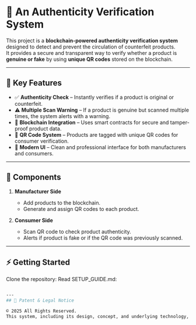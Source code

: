 # 🔐 An Authenticity Verification System  

This project is a **blockchain-powered authenticity verification system** designed to detect and prevent the circulation of counterfeit products.  
It provides a secure and transparent way to verify whether a product is **genuine or fake** by using **unique QR codes** stored on the blockchain.  

---

## 🚀 Key Features
- ✅ **Authenticity Check** – Instantly verifies if a product is original or counterfeit.  
- ⚠️ **Multiple Scan Warning** – If a product is genuine but scanned multiple times, the system alerts with a warning.  
- 🔗 **Blockchain Integration** – Uses smart contracts for secure and tamper-proof product data.  
- 📱 **QR Code System** – Products are tagged with unique QR codes for consumer verification.  
- 🎨 **Modern UI** – Clean and professional interface for both manufacturers and consumers.  

---

## 📂 Components
1. **Manufacturer Side**  
   - Add products to the blockchain.  
   - Generate and assign QR codes to each product.  

2. **Consumer Side**  
   - Scan QR code to check product authenticity.  
   - Alerts if product is fake or if the QR code was previously scanned.  

---

## ⚡ Getting Started
Clone the repository:
Read SETUP_GUIDE.md:
```bash

---
## 📜 Patent & Legal Notice

© 2025 All Rights Reserved.
This system, including its design, concept, and underlying technology, is protected under Indian Patent — V. Dobhal, M. Wazid, D. P. Singh, "An Authenticity Verification System and Method Thereof," Indian patent published, 202411082477, 2024. Unauthorized reproduction, distribution, or use of any part of this work without prior written consent of the patent holders is strictly prohibited and may result in legal action.
